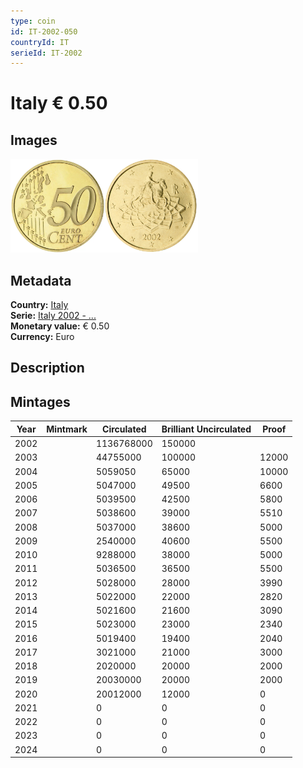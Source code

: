 ```yaml
---
type: coin
id: IT-2002-050
countryId: IT
serieId: IT-2002
---
```


# Italy € 0.50

## Images

<img src="../../../Images/common-2002-050.webp" height="150" alt="Front image"><img src="Images/italy-2002-050.webp" height="150" alt="Back image">

## Metadata

**Country:** [Italy](../index.md)\
**Serie:** [Italy 2002 - ...](index.md)\
**Monetary value:** € 0.50\
**Currency:** Euro

## Description

## Mintages

| Year | Mintmark | Circulated | Brilliant Uncirculated | Proof |
| ---- | -------- | ---------- | ---------------------- | ----- |
| 2002 |          | 1136768000 | 150000                 |       |
| 2003 |          | 44755000   | 100000                 | 12000 |
| 2004 |          | 5059050    | 65000                  | 10000 |
| 2005 |          | 5047000    | 49500                  | 6600  |
| 2006 |          | 5039500    | 42500                  | 5800  |
| 2007 |          | 5038600    | 39000                  | 5510  |
| 2008 |          | 5037000    | 38600                  | 5000  |
| 2009 |          | 2540000    | 40600                  | 5500  |
| 2010 |          | 9288000    | 38000                  | 5000  |
| 2011 |          | 5036500    | 36500                  | 5500  |
| 2012 |          | 5028000    | 28000                  | 3990  |
| 2013 |          | 5022000    | 22000                  | 2820  |
| 2014 |          | 5021600    | 21600                  | 3090  |
| 2015 |          | 5023000    | 23000                  | 2340  |
| 2016 |          | 5019400    | 19400                  | 2040  |
| 2017 |          | 3021000    | 21000                  | 3000  |
| 2018 |          | 2020000    | 20000                  | 2000  |
| 2019 |          | 20030000   | 20000                  | 2000  |
| 2020 |          | 20012000   | 12000                  | 0     |
| 2021 |          | 0          | 0                      | 0     |
| 2022 |          | 0          | 0                      | 0     |
| 2023 |          | 0          | 0                      | 0     |
| 2024 |          | 0          | 0                      | 0     |
